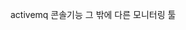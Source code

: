 activemq 콘솔기능
그 밖에 다른 모니터링 툴
<!--stackedit_data:
eyJoaXN0b3J5IjpbODcxODk3NTMyLC0xMTQzMjE1NTk4XX0=
-->